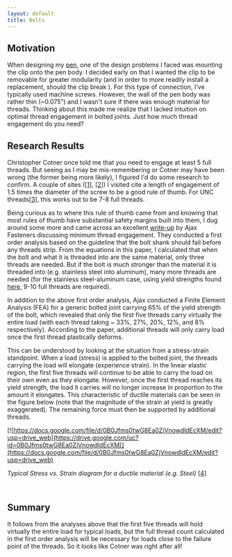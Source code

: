```yaml
---
layout: default
title: Bolts
---
```


## Motivation

When designing my [pen](/system/errors/NodeNotFound?suri=wuid:gx:6c8aecc18d8d8451), one of the design problems I faced was mounting the clip onto the pen body. I decided early on that I wanted the clip to be removable for greater modularity (and in order to more readily install a replacement, should the clip break ). For this type of connection, I've typically used machine screws. However, the wall of the pen body was rather thin (~0.075") and I wasn't sure if there was enough material for threads. Thinking about this made me realize that I lacked intuition on optimal thread engagement in bolted joints. Just how much thread engagement do you need?

## Research Results

Christopher Cotner once told me that you need to engage at least 5 full threads. But seeing as I may be mis-remembering or Cotner may have been wrong (the former being more likely), I figured I'd do some research to confirm. A couple of sites ([[1](http://www.engineersedge.com/wwwboard/posts/3626.html)], [[2](http://www.sizes.com/tools/bolts_engagement.htm)]) I visited cite a length of engagement of 1.5 times the diameter of the screw to be a good rule of thumb. For UNC threads[[3](http://en.wikipedia.org/wiki/Unified_Thread_Standard)], this works out to be 7-8 full threads. 

Being curious as to where this rule of thumb came from and knowing that most rules of thumb have substantial safety margins built into them, I dug around some more and came across an excellent [write-up](http://www.ajaxfast.com.au/downloads/Technical%20notehowmanythreads.pdf) by Ajax Fasteners discussing minimum thread engagement. They conducted a first order analysis based on the guideline that the bolt shank should fail before any threads strip. From the equations in this paper, I calculated that when the bolt and what it is threaded into are the same material, only three threads are needed. But if the bolt is much stronger than the material it is threaded into (e.g. stainless steel into aluminum), many more threads are needed (for the stainless steel-aluminum case, using yield strengths found [here](http://www.engineeringtoolbox.com/young-modulus-d_417.html), 9-10 full threads are required). 

In addition to the above first order analysis, Ajax conducted a Finite Element Analysis (FEA) for a generic bolted joint carrying 65% of the yield strength of the bolt, which revealed that only the first five threads carry virtually the entire load (with each thread taking ~ 33%, 27%, 20%, 12%, and 8% respectively). According to the paper, additional threads will only carry load once the first thread plastically deforms. 

This can be understood by looking at the situation from a stress-strain standpoint. When a load (stress) is applied to the bolted joint, the threads carrying the load will elongate (experience strain). In the linear elastic region, the first five threads will continue to be able to carry the load on their own even as they elongate. However, once the first thread reaches its yield strength, the load it carries will no longer increase in proportion to the amount it elongates. This characteristic of ductile materials can be seen in the figure below (note that the magnitude of the strain at yield is greatly exaggerated). The remaining force must then be supported by additional threads. 

[![https://docs.google.com/file/d/0B0Jfms0twG8Ea0ZjVnowdldEcXM/edit?usp=drive_web](https://drive.google.com/uc?id=0B0Jfms0twG8Ea0ZjVnowdldEcXM)](https://docs.google.com/file/d/0B0Jfms0twG8Ea0ZjVnowdldEcXM/edit?usp=drive_web)

_Typical Stress vs. Strain diagram for a ductile material (e.g. Steel)_ [[4](http://en.wikipedia.org/wiki/File:Stress_Strain_Ductile_Material.png)]

<sup><br></sup>

## Summary

It follows from the analyses above that the first five threads will hold virtually the entire load for typical loads, but the full thread count calculated in the first order analysis will be necessary for loads close to the failure point of the threads. So it looks like Cotner was right after all! 
